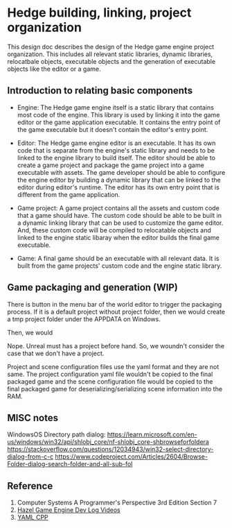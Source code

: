 # Hedge building, linking, project organization

This design doc describes the design of the Hedge game engine project organization. This includes all relevant static libraries, dynamic libraries, relocatbale objects, executable objects and the generation of executable objects like the editor or a game.

## Introduction to relating basic components

* Engine: The Hedge game engine itself is a static library that contains most code of the engine. This library is used by linking it into the game editor or the game application executable. It contains the entry point of the game executable but it doesn't contain the editor's entry point.

* Editor: The Hedge game engine editor is an executable. It has its own code that is separate from the engine's static library and needs to be linked to the engine library to build itself. The editor should be able to create a game project and package the game project into a game executable with assets. The game developer should be able to configure the engine editor by building a dynamic library that can be linked to the editor during editor's runtime. The editor has its own entry point that is different from the game application.

* Game project: A game project contains all the assets and custom code that a game should have. The custom code should be able to be built in a dynamic linking library that can be used to customize the game editor. And, these custom code will be compiled to relocatable objects and linked to the engine static libaray when the editor builds the final game executable. 

* Game: A final game should be an executable with all relevant data. It is built from the game projects' custom code and the engine static library.

## Game packaging and generation (WIP)

There is button in the menu bar of the world editor to trigger the packaging process. If it is a default project without project folder, then we would create a tmp project folder under the APPDATA on Windows. 

Then, we would 

Nope. Unreal must has a project before hand. So, we woundn't consider the case that we don't have a project.

Project and scene configuration files use the yaml format and they are not same. The project configuration yaml file wouldn't be copied to the final packaged game and the scene configuration file would be copied to the final packaged game for deserializing/serializing scene information into the RAM.

## MISC notes

WindowsOS Directory path dialog:
https://learn.microsoft.com/en-us/windows/win32/api/shlobj_core/nf-shlobj_core-shbrowseforfoldera
https://stackoverflow.com/questions/12034943/win32-select-directory-dialog-from-c-c
https://www.codeproject.com/Articles/2604/Browse-Folder-dialog-search-folder-and-all-sub-fol

## Reference

1. Computer Systems A Programmer's Perspective 3rd Edition Section 7
2. [Hazel Game Engine Dev Log Videos](https://www.youtube.com/playlist?list=PLlrATfBNZ98dC-V-N3m0Go4deliWHPFwT)
3. [YAML CPP](https://github.com/jbeder/yaml-cpp)